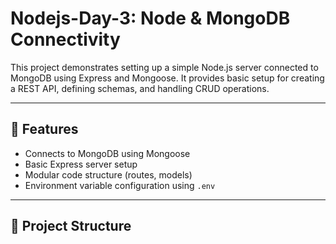 # Nodejs-Day-3: Node & MongoDB Connectivity

This project demonstrates setting up a simple Node.js server connected to MongoDB using Express and Mongoose. It provides basic setup for creating a REST API, defining schemas, and handling CRUD operations.

---

## 🧰 Features
- Connects to MongoDB using Mongoose  
- Basic Express server setup  
- Modular code structure (routes, models)  
- Environment variable configuration using `.env`  

---

## 📂 Project Structure

